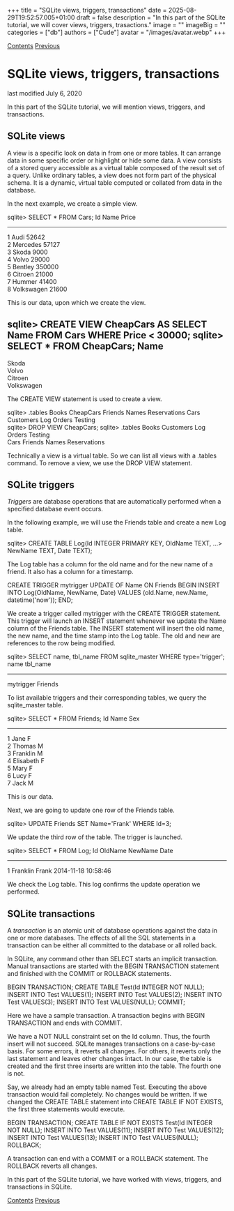 +++
title = "SQLite views, triggers, transactions"
date = 2025-08-29T19:52:57.005+01:00
draft = false
description = "In this part of the SQLite tutorial, we will cover views, triggers, trasactions."
image = ""
imageBig = ""
categories = ["db"]
authors = ["Cude"]
avatar = "/images/avatar.webp"
+++

[Contents](..)
[Previous](../sqlitefunctions/)

# SQLite views, triggers, transactions

last modified July 6, 2020 

In this part of the SQLite tutorial, we will mention views, 
triggers, and transactions.

## SQLite views

A view is a specific look on data in from one or more tables. 
It can arrange data in some specific order or highlight or hide some data. 
A view consists of a stored query accessible as a virtual table composed 
of the result set of a query. Unlike ordinary tables, a view does not 
form part of the physical schema. It is a dynamic, virtual table computed 
or collated from data in the database.

In the next example, we create a simple view. 

sqlite&gt; SELECT * FROM Cars;
Id           Name         Price     
-----------  -----------  ----------
1            Audi         52642     
2            Mercedes     57127     
3            Skoda        9000      
4            Volvo        29000     
5            Bentley      350000    
6            Citroen      21000     
7            Hummer       41400     
8            Volkswagen   21600  

This is our data, upon which we create the view. 

sqlite&gt; CREATE VIEW CheapCars AS SELECT Name FROM Cars WHERE Price &lt; 30000;
sqlite&gt; SELECT * FROM CheapCars;
Name       
-----------
Skoda      
Volvo      
Citroen    
Volkswagen 

The CREATE VIEW statement is used to create a view. 

sqlite&gt; .tables
Books         CheapCars     Friends       Names         Reservations
Cars          Customers     Log           Orders        Testing     
sqlite&gt; DROP VIEW CheapCars;
sqlite&gt; .tables
Books         Customers     Log           Orders        Testing     
Cars          Friends       Names         Reservations

Technically a view is a virtual table. So we can list all views with a 
.tables command. To remove a view, we use the 
DROP VIEW statement.  

## SQLite triggers

*Triggers* are database operations that are automatically performed when a 
specified database event occurs. 

In the following example, we will use the Friends table and 
create a new Log table.

sqlite&gt; CREATE TABLE Log(Id INTEGER PRIMARY KEY, OldName TEXT, 
   ...&gt; NewName TEXT, Date TEXT);

The Log table has a column for the old name and for the new name
of a friend. It also has a column for a timestamp.

CREATE TRIGGER mytrigger UPDATE OF Name ON Friends
BEGIN
INSERT INTO Log(OldName, NewName, Date) VALUES (old.Name, new.Name, datetime('now'));
END;

We create a trigger called mytrigger with the CREATE TRIGGER 
statement. This trigger will launch an INSERT statement whenever we update 
the Name column of the Friends table. 
The INSERT statement will insert the old name, the new name, and the time 
stamp into the Log table. The old and new are 
references to the row being modified.

sqlite&gt; SELECT name, tbl_name FROM sqlite_master WHERE type='trigger';
name         tbl_name   
-----------  -----------
mytrigger    Friends   

To list available triggers and their corresponding tables, we query the
sqlite_master table.

sqlite&gt; SELECT * FROM Friends;
Id          Name        Sex       
----------  ----------  ----------
1           Jane        F         
2           Thomas      M         
3           Franklin    M         
4           Elisabeth   F         
5           Mary        F         
6           Lucy        F         
7           Jack        M  

This is our data. 

Next, we are going to update one row of the Friends table. 

sqlite&gt; UPDATE Friends SET Name='Frank' WHERE Id=3;

We update the third row of the table. The trigger is launched. 

sqlite&gt; SELECT * FROM Log;
Id           OldName      NewName     Date               
-----------  -----------  ----------  -------------------
1            Franklin     Frank       2014-11-18 10:58:46

We check the Log table. This log confirms the update operation 
we performed. 

## SQLite transactions

A *transaction* is an atomic unit of database operations against the data
in one or more databases. The effects of all the SQL statements in a transaction
can be either all committed to the database or all rolled back.

In SQLite, any command other than SELECT starts an implicit transaction. 
Manual transactions are started with the BEGIN TRANSACTION statement
and finished with the COMMIT or ROLLBACK statements.

BEGIN TRANSACTION;
CREATE TABLE Test(Id INTEGER NOT NULL);
INSERT INTO Test VALUES(1);
INSERT INTO Test VALUES(2);
INSERT INTO Test VALUES(3);
INSERT INTO Test VALUES(NULL);
COMMIT;

Here we have a sample transaction. A transaction begins with 
BEGIN TRANSACTION and ends with COMMIT. 

We have a NOT NULL constraint set on the Id column. Thus, the fourth insert 
will not succeed. SQLite manages transactions on a case-by-case basis. For some errors, 
it reverts all changes. For others, it reverts only the last statement and leaves
other changes intact. In our case, the table is created and the first three 
inserts are written into the table. The fourth one is not. 

Say, we already had an empty table named Test. Executing the above transaction 
would fail completely. No changes would be written. If we changed the 
CREATE TABLE statement into CREATE TABLE IF NOT EXISTS, 
the first three statements would execute. 

BEGIN TRANSACTION;
CREATE TABLE IF NOT EXISTS Test(Id INTEGER NOT NULL);
INSERT INTO Test VALUES(11);
INSERT INTO Test VALUES(12);
INSERT INTO Test VALUES(13);
INSERT INTO Test VALUES(NULL);
ROLLBACK;

A transaction can end with a COMMIT or a ROLLBACK statement.
The ROLLBACK reverts all changes. 

In this part of the SQLite tutorial, we have worked with views, triggers, and 
transactions in SQLite. 

[Contents](..)
[Previous](../sqlitefunctions/)